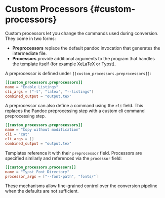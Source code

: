 # Custom Processors {#custom-processors}

Custom processors let you change the commands used during conversion. They come
in two forms:

- **Preprocessors** replace the default pandoc invocation that generates the
  intermediate file.
- **Processors** provide additional arguments to the program that handles the
  template itself (for example XeLaTeX or Typst).

A preprocessor is defined under `[[custom_processors.preprocessors]]`:

```toml
[[custom_processors.preprocessors]]
name = "Enable Listings"
cli_args = ["-t", "latex", "--listings"]
combined_output = "output.tex"
```

A preprocessor can also define a command using the `cli` field. This replaces the
Pandoc preprocessing step with a custom cli command preprocessing step.

```toml
[[custom_processors.preprocessors]]
name = "Copy without modification"
cli = "cat"
cli_args = []
combined_output = "output.tex"
```

Templates reference it with their `preprocessor` field. Processors are specified
similarly and referenced via the `processor` field:

```toml
[[custom_processors.processors]]
name = "Typst Font Directory"
processor_args = ["--font-path", "fonts/"]
```

These mechanisms allow fine-grained control over the conversion pipeline when the
defaults are not sufficient.
